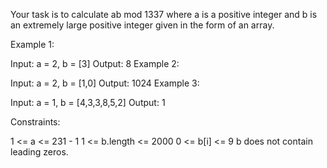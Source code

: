Your task is to calculate ab mod 1337 where a is a positive integer and b is an extremely large positive integer given in the form of an array.

 

Example 1:

Input: a = 2, b = [3]
Output: 8
Example 2:

Input: a = 2, b = [1,0]
Output: 1024
Example 3:

Input: a = 1, b = [4,3,3,8,5,2]
Output: 1
 

Constraints:

1 <= a <= 231 - 1
1 <= b.length <= 2000
0 <= b[i] <= 9
b does not contain leading zeros.